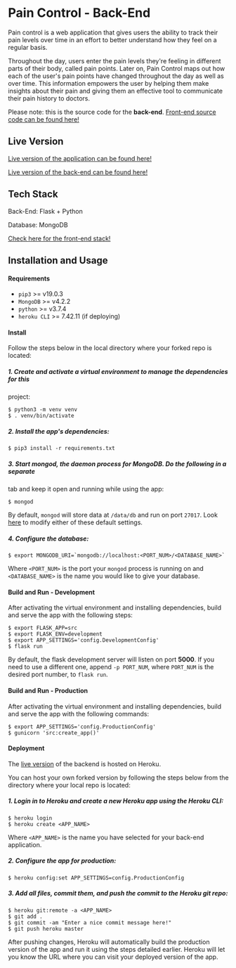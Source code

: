 # Pain Control - Back-End

Pain control is a web application that gives users the ability to track their
pain levels over time in an effort to better understand how they feel on a
regular basis.

Throughout the day, users enter the pain levels they're feeling in different
parts of their body, called pain points. Later on, Pain Control maps out how
each of the user's pain points have changed throughout the day as well as
over time. This information empowers the user by helping them make insights about
their pain and giving them an effective tool to communicate their pain history to
doctors.

Please note: this is the source code for the **back-end**. [Front-end source code can be found here!](https://github.com/mmanhard/pain_control_app)

## Live Version

[Live version of the application can be found here!](https://www.mypaincontroller.com/)

[Live version of the back-end can be found here!](https://api.mypaincontroller.com/)

## Tech Stack

Back-End: Flask + Python

Database: MongoDB

[Check here for the front-end stack!](https://github.com/mmanhard/pain_control_app#tech-stack)

## Installation and Usage

#### Requirements

* `pip3` >= v19.0.3
* `MongoDB` >= v4.2.2
* `python` >= v3.7.4
* `heroku CLI` >= 7.42.11 (if deploying)

#### Install

Follow the steps below in the local directory where your forked repo is located:

##### 1. Create and activate a virtual environment to manage the dependencies for this
project:
```
$ python3 -m venv venv
$ . venv/bin/activate
```

##### 2. Install the app's dependencies:
```
$ pip3 install -r requirements.txt
```

##### 3. Start mongod, the daemon process for MongoDB. Do the following in a separate
tab and keep it open and running while using the app:
```
$ mongod
```

By default, `mongod` will store data at `/data/db` and run on port `27017`.
Look [here](https://docs.mongodb.com/manual/reference/program/mongod/) to
modify either of these default settings.

##### 4. Configure the database:
```
$ export MONGODB_URI=`mongodb://localhost:<PORT_NUM>/<DATABASE_NAME>`
```

Where `<PORT_NUM>` is the port your `mongod` process is running on and
`<DATABASE_NAME>` is the name you would like to give your database.

#### Build and Run - Development

After activating the virtual environment and installing dependencies, build and
serve the app with the following steps:
```
$ export FLASK_APP=src
$ export FLASK_ENV=development
$ export APP_SETTINGS='config.DevelopmentConfig'
$ flask run
```

By default, the flask development server will listen on port **5000**. If you
need to use a different one, append `-p PORT_NUM`, where `PORT_NUM` is the
desired port number, to `flask run`.

#### Build and Run - Production

After activating the virtual environment and installing dependencies, build and
serve the app with the following commands:
```
$ export APP_SETTINGS='config.ProductionConfig'
$ gunicorn 'src:create_app()'
```

#### Deployment

The [live version](https://api.mypaincontroller.com/) of the backend is hosted
on Heroku.

You can host your own forked version by following the steps below from the
directory where your local repo is located:

##### 1. Login in to Heroku and create a new Heroku app using the Heroku CLI:

```
$ heroku login
$ heroku create <APP_NAME>
```

Where `<APP_NAME>` is the name you have selected for your back-end application.

##### 2. Configure the app for production:

```
$ heroku config:set APP_SETTINGS=config.ProductionConfig
```

##### 3. Add all files, commit them, and push the commit to the Heroku git repo:

```
$ heroku git:remote -a <APP_NAME>
$ git add .
$ git commit -am "Enter a nice commit message here!"
$ git push heroku master
```

After pushing changes, Heroku will automatically build the production version
of the app and run it using the steps detailed earlier. Heroku will let you know
the URL where you can visit your deployed version of the app.